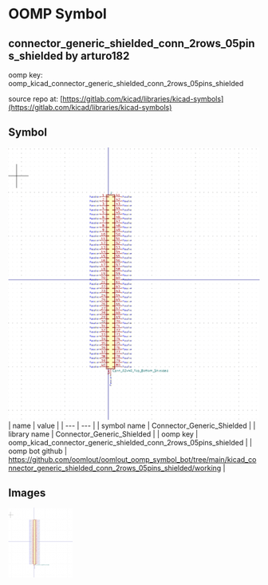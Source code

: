 # OOMP Symbol  
## connector_generic_shielded_conn_2rows_05pins_shielded  by arturo182  
  
oomp key: oomp_kicad_connector_generic_shielded_conn_2rows_05pins_shielded  
  
source repo at: [https://gitlab.com/kicad/libraries/kicad-symbols](https://gitlab.com/kicad/libraries/kicad-symbols)  
## Symbol  
  
[![working.png](working_600.png)](working.png)  
| name | value | 
| --- | --- | 
| symbol name | Connector_Generic_Shielded | 
| library name | Connector_Generic_Shielded | 
| oomp key | oomp_kicad_connector_generic_shielded_conn_2rows_05pins_shielded | 
| oomp bot github | https://github.com/oomlout/oomlout_oomp_symbol_bot/tree/main/kicad_connector_generic_shielded_conn_2rows_05pins_shielded/working | 
## Images  
  
[![working.png](working_140.png)](working.png)  

